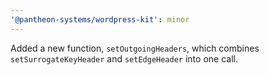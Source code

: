```yaml
---
'@pantheon-systems/wordpress-kit': minor
---
```


Added a new function, `setOutgoingHeaders`, which combines
`setSurrogateKeyHeader` and `setEdgeHeader` into one call.
